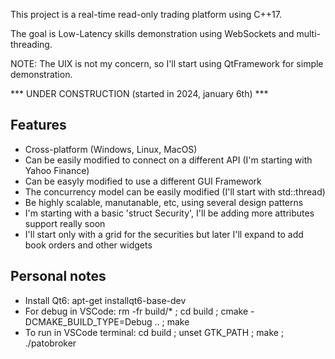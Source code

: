 This project is a real-time read-only trading platform using C++17.

The goal is Low-Latency skills demonstration using WebSockets and multi-threading.

NOTE: The UIX is not my concern, so I'll start using QtFramework for simple demonstration.

*** UNDER CONSTRUCTION (started in 2024, january 6th) ***

Features
--------

- Cross-platform (Windows, Linux, MacOS)
- Can be easily modified to connect on a different API (I'm starting with Yahoo Finance)
- Can be easyly modified to use a different GUI Framework
- The concurrency model can be easily modified (I'll start with std::thread)
- Be highly scalable, manutanable, etc, using several design patterns
- I'm starting with a basic 'struct Security', I'll be adding more attributes support really soon
- I'll start only with a grid for the securities but later I'll expand to add book orders and other widgets

Personal notes
--------------
- Install Qt6: apt-get installqt6-base-dev
- For debug in VSCode: rm -fr build/* ; cd build ; cmake -DCMAKE_BUILD_TYPE=Debug .. ; make
- To run in VSCode terminal: cd build ; unset GTK_PATH ; make ; ./patobroker

